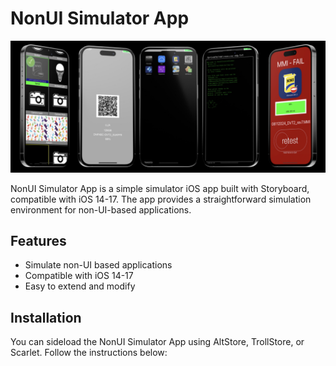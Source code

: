 # NonUI Simulator App

![My Image](IMG_3992.jpg)

NonUI Simulator App is a simple simulator iOS app built with Storyboard, compatible with iOS 14-17. The app provides a straightforward simulation environment for non-UI-based applications.

## Features

- Simulate non-UI based applications
- Compatible with iOS 14-17
- Easy to extend and modify

## Installation

You can sideload the NonUI Simulator App using AltStore, TrollStore, or Scarlet. Follow the instructions below:
